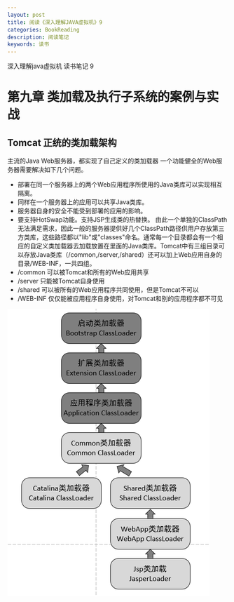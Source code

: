 ```yaml
---
layout: post
title: 阅读《深入理解JAVA虚拟机》9
categories: BookReading
description: 阅读笔记
keywords: 读书
---
```

深入理解java虚拟机 读书笔记 9

# 第九章 类加载及执行子系统的案例与实战
## Tomcat 正统的类加载架构
主流的Java Web服务器，都实现了自己定义的类加载器
一个功能健全的Web服务器需要解决如下几个问题。
* 部署在同一个服务器上的两个Web应用程序所使用的Java类库可以实现相互隔离。
* 同样在一个服务器上的应用可以共享Java类库。
* 服务器自身的安全不能受到部署的应用的影响。
* 要支持HotSwap功能。支持JSP生成类的热替换。
由此一个单独的ClassPath无法满足需求，因此一般的服务器提供好几个ClassPath路径供用户存放第三方类库，这些路径都以"lib"或"classes"命名。通常每一个目录都会有一个相应的自定义类加载器去加载放置在里面的Java类库。Tomcat中有三组目录可以存放Java类库（/common,/server,/shared）还可以加上Web应用自身的目录/WEB-INF，一共四组。
* /common 可以被Tomcat和所有的Web应用共享
* /server 只能被Tomcat自身使用
* /shared 可以被所有的Web应用程序共同使用，但是Tomcat不可以
* /WEB-INF 仅仅能被应用程序自身使用，对Tomcat和别的应用程序都不可见

![图片1](/images/bookreading/jvm9/1.png)

